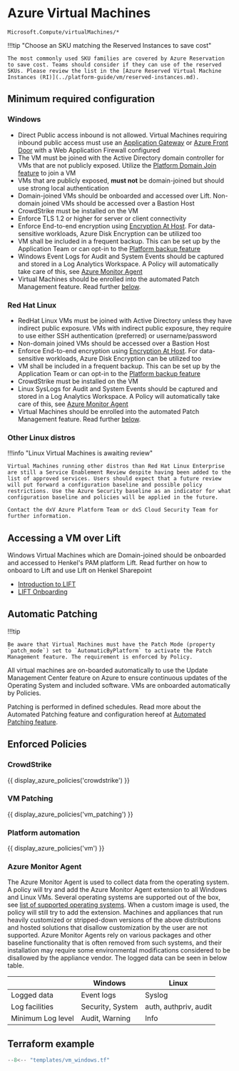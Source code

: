 # Azure Virtual Machines

```
Microsoft.Compute/virtualMachines/*
```

!!!tip "Choose an SKU matching the Reserved Instances to save cost"

    The most commonly used SKU families are covered by Azure Reservation to save cost. Teams should consider if they can use of the reserved SKUs. Please review the list in the [Azure Reserved Virtual Machine Instances (RI)](../platform-guide/vm/reserved-instances.md).

## Minimum required configuration

### Windows

- Direct Public access inbound is not allowed. Virtual Machines requiring inbound public access must use an [Application Gateway](./application-gateway.md) or [Azure Front Door](./front-door.md) with a Web Application Firewall configured
- The VM must be joined with the Active Directory domain controller for VMs that are not publicly exposed. Utilize the [Platform Domain Join feature](../platform-guide/vm/windows-domain-join.md) to join a VM
- VMs that are publicly exposed, **must not** be domain-joined but should use strong local authentication
- Domain-joined VMs should be onboarded and accessed over Lift. Non-domain joined VMs should be accessed over a Bastion Host
- CrowdStrike must be installed on the VM
- Enforce TLS 1.2 or higher for server or client connectivity
- Enforce End-to-end encryption using [Encryption At Host](https://learn.microsoft.com/en-us/azure/virtual-machines/disks-enable-host-based-encryption-portal). For data-sensitive workloads, Azure Disk Encryption can be utilized too
- VM shall be included in a frequent backup. This can be set up by the Application Team or can opt-in to the [Platform backup feature](../platform-guide/vm/backup.md)
- Windows Event Logs for Audit and System Events should be captured and stored in a Log Analytics Workspace. A Policy will automatically take care of this, see [Azure Monitor Agent](#azure-monitor-agent)
- Virtual Machines should be enrolled into the automated Patch Management feature. Read further [below](#automatic-patching).

### Red Hat Linux

- RedHat Linux VMs must be joined with Active Directory unless they have indirect public exposure. VMs with indirect public exposure, they require to use either SSH authentication (preferred) or username/password
- Non-domain joined VMs should be accessed over a Bastion Host
- Enforce End-to-end encryption using [Encryption At Host](https://learn.microsoft.com/en-us/azure/virtual-machines/disks-enable-host-based-encryption-portal). For data-sensitive workloads, Azure Disk Encryption can be utilized too
- VM shall be included in a frequent backup. This can be set up by the Application Team or can opt-in to the [Platform backup feature](../platform-guide/vm/backup.md)
- CrowdStrike must be installed on the VM
- Linux SysLogs for Audit and System Events should be captured and stored in a Log Analytics Workspace. A Policy will automatically take care of this, see [Azure Monitor Agent](#azure-monitor-agent)
- Virtual Machines should be enrolled into the automated Patch Management feature. Read further [below](#automatic-patching).

### Other Linux distros

!!!info "Linux Virtual Machines is awaiting review"

    Virtual Machines running other distros than Red Hat Linux Enterprise are still a Service Enablement Review despite having been added to the list of approved services. Users should expect that a future review will put forward a configuration baseline and possible policy restrictions. Use the Azure Security baseline as an indicator for what configuration baseline and policies will be applied in the future.

    Contact the dxV Azure Platform Team or dxS Cloud Security Team for further information.

## Accessing a VM over Lift

Windows Virtual Machines which are Domain-joined should be onboarded and accessed to Henkel's PAM platform Lift. Read further on how to onboard to Lift and use Lift on Henkel Sharepoint

- [Introduction to LIFT](https://henkelgroup.sharepoint.com/sites/SharedResponsibility/SitePages/LIFT-Introduction.aspx?source=https%3a//henkelgroup.sharepoint.com/sites/SharedResponsibility/SitePages/Forms/AllPages.aspx)
- [LIFT Onboarding](https://henkelgroup.sharepoint.com/sites/SharedResponsibility/SitePages/LIFT-O.aspx)

## Automatic Patching

!!!tip

    Be aware that Virtual Machines must have the Patch Mode (property `patch_mode`) set to `AutomaticByPlatform` to activate the Patch Management feature. The requirement is enforced by Policy.

All virtual machines are on-boarded automatically to use the Update Management Center feature on Azure to ensure continuous updates of the Operating System and included software. VMs are onboarded automatically by Policies.

Patching is performed in defined schedules. Read more about the Automated Patching feature and configuration hereof at [Automated Patching feature](../platform-guide/vm/vm-patching.md).

## Enforced Policies

### CrowdStrike

{{ display_azure_policies('crowdstrike') }}

### VM Patching

{{ display_azure_policies('vm_patching') }}

### Platform automation

{{ display_azure_policies('vm') }}

### Azure Monitor Agent

The Azure Monitor Agent is used to collect data from the operating system. A policy will try and add the Azure Monitor Agent extension to all Windows and Linux VMs. Several operating systems are supported out of the box, see [list of supported operating systems](https://learn.microsoft.com/en-us/azure/azure-monitor/agents/agents-overview#windows).
When a custom image is used, the policy will still try to add the extension. Machines and appliances that run heavily customized or stripped-down versions of the above distributions and hosted solutions that disallow customization by the user are not supported. Azure Monitor Agents rely on various packages and other baseline functionality that is often removed from such systems, and their installation may require some environmental modifications considered to be disallowed by the appliance vendor.
The logged data can be seen in below table.

|                   | Windows          | Linux                 |
| ----------------- | ---------------- | --------------------- |
| Logged data       | Event logs       | Syslog                |
| Log facilities    | Security, System | auth, authpriv, audit |
| Minimum Log level | Audit, Warning   | Info                  |

## Terraform example

```terraform linenums="1"
--8<-- "templates/vm_windows.tf"
```
